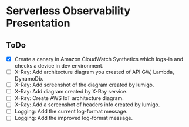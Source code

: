 # Serverless Observability Presentation

## ToDo
- [x] Create a canary in Amazon CloudWatch Synthetics which logs-in and checks a device in dev environment.
- [ ] X-Ray: Add architecture diagram you created of API GW, Lambda, DynamoDb.
- [ ] X-Ray: Add screenshot of the diagram created by lumigo.
- [ ] X-Ray: Add diagram created by X-Ray service.
- [ ] X-Ray: Create AWS IoT architecture diagram.
- [ ] X-Ray: Add a screenshot of headers info created by lumigo.
- [ ] Logging: Add the current log-format message.
- [ ] Logging: Add the improved log-format message.

